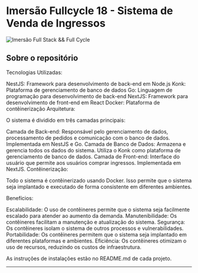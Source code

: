 # Imersão Fullcycle 18 - Sistema de Venda de Ingressos

![Imersão Full Stack && Full Cycle](https://events-fullcycle.s3.amazonaws.com/events-fullcycle/static/site/img/grupo_4417.png)



## Sobre o repositório
Tecnologias Utilizadas:

NestJS: Framework para desenvolvimento de back-end em Node.js
Konk: Plataforma de gerenciamento de banco de dados
Go: Linguagem de programação para desenvolvimento de back-end
NextJS: Framework para desenvolvimento de front-end em React
Docker: Plataforma de contêinerização
Arquitetura:

O sistema é dividido em três camadas principais:

Camada de Back-end: Responsável pelo gerenciamento de dados, processamento de pedidos e comunicação com o banco de dados. Implementada em NestJS e Go.
Camada de Banco de Dados: Armazena e gerencia todos os dados do sistema. Utiliza o Konk como plataforma de gerenciamento de banco de dados.
Camada de Front-end: Interface do usuário que permite aos usuários comprar ingressos. Implementada em NextJS.
Contêinerização:

Todo o sistema é contêinerizado usando Docker. Isso permite que o sistema seja implantado e executado de forma consistente em diferentes ambientes.

Benefícios:

Escalabilidade: O uso de contêineres permite que o sistema seja facilmente escalado para atender ao aumento da demanda.
Manutenibilidade: Os contêineres facilitam a manutenção e atualização do sistema.
Segurança: Os contêineres isolam o sistema de outros processos e vulnerabilidades.
Portabilidade: Os contêineres permitem que o sistema seja implantado em diferentes plataformas e ambientes.
Eficiência: Os contêineres otimizam o uso de recursos, reduzindo os custos de infraestrutura.

As instruções de instalações estão no README.md de cada projeto.

---